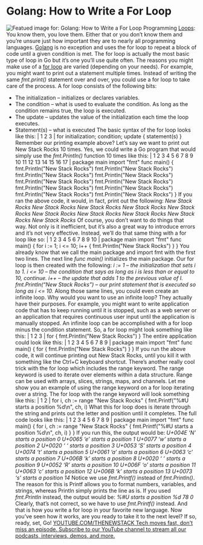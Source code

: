 # Golang: How to Write a For Loop
![Featued image for: Golang: How to Write a For Loop](https://cdn.thenewstack.io/media/2022/05/57bb2a1f-golang.png)
Programming
[Loops](https://thenewstack.io/how-to-use-loops-in-python/): You know them, you love them. Either that or you don’t know them and you’re unsure just how important they are to nearly all programming languages. [Golang](https://thenewstack.io/golang-co-creator-rob-pike-what-go-got-right-and-wrong/) is no exception and uses the for loop to repeat a block of code until a given condition is met. The for loop is actually the most basic type of loop in Go but it’s one you’ll use quite often.
The reasons you might make use of a
[for loop](https://thenewstack.io/golang-1-22-redefines-the-for-loop-for-easier-concurrency/) are varied (depending on your needs). For example, you might want to print out a statement multiple times. Instead of writing the same *fmt.print()* statement over and over, you could use a for loop to take care of the process.
A for loop consists of the following bits:
- The initialization – initializes or declares variables.
- The condition – what is used to evaluate the condition. As long as the condition remains true, the loop is executed.
- The update – updates the value of the initialization each time the loop executes.
- Statement(s) – what is executed
The basic syntax of the for loop looks like this:
|
1
2
3
|
for initialization; condition; update {
statement(s)
}
Remember our printing example above? Let’s say we want to print out New Stack Rocks 10 times. Yes, we could write a Go program that would simply use the
*fmt.Println()* function 10 times like this:
|
1
2
3
4
5
6
7
8
9
10
11
12
13
14
15
16
17
|
package main
import "fmt"
func main() {
fmt.Println("New Stack Rocks")
fmt.Println("New Stack Rocks")
fmt.Println("New Stack Rocks")
fmt.Println("New Stack Rocks")
fmt.Println("New Stack Rocks")
fmt.Println("New Stack Rocks")
fmt.Println("New Stack Rocks")
fmt.Println("New Stack Rocks")
fmt.Println("New Stack Rocks")
fmt.Println("New Stack Rocks")
}
If you ran the above code, it would, in fact, print out the following:
*New Stack Rocks*
*New Stack Rocks*
*New Stack Rocks*
*New Stack Rocks*
*New Stack Rocks*
*New Stack Rocks*
*New Stack Rocks*
*New Stack Rocks*
*New Stack Rocks*
*New Stack Rocks*
Of course, you don’t want to do things that way. Not only is it inefficient, but it’s also a great way to introduce errors and it’s not very effective. Instead, we’ll do that same thing with a for loop like so:
|
1
2
3
4
5
6
7
8
9
10
|
package main
import "fmt"
func main() {
for i := 1; i <= 10; i++ {
fmt.Println("New Stack Rocks")
}
}
You already know that we call the main package and import fmt with the first two lines. The next line
*func main()* initializes the main package. Our for loop is then created with the following: *i := 1 – the initialization that sets i to 1.* *i <= 10 – the condition that says as long as i is less than or equal to 10, continue.* *i++ – the update that adds 1 to the previous value of I.* *fmt.Println(“New Stack Rocks”) – our print statement that is executed so long as i <= 10.*
Along those same lines, you could even create an infinite loop. Why would you want to use an infinite loop? They actually have their purposes. For example, you might want to write application code that has to keep running until it is stopped, such as a web server or an application that requires continuous user input until the application is manually stopped.
An infinite loop can be accomplished with a for loop minus the condition statement. So, a for loop might look something like this:
|
1
2
3
|
for {
fmt.Println("New Stack Rocks")
}
The entire application could look like this:
|
1
2
3
4
5
6
7
8
9
|
package main
import "fmt"
func main() {
for {
fmt.Println("New Stack Rocks")
}
}
If you run the above code, it will continue printing out New Stack Rocks, until you kill it with something like the Ctrl+C keyboard shortcut.
There’s another really cool trick with the for loop which includes the range keyword. The range keyword is used to iterate over elements within a data structure. Range can be used with arrays, slices, strings, maps, and channels. Let me show you an example of using the range keyword on a for loop iterating over a string.
The for loop with the range keyword will look something like this:
|
1
2
|
for i, ch := range "New Stack Rocks" {
fmt.Printf("%#U starts a position %d\n", ch, i)
What this for loop does is iterate through the string and prints out the letter and position until it completes. The full code looks like this:
|
1
2
3
4
5
6
7
8
9
|
package main
import "fmt"
func main() {
for i, ch := range "New Stack Rocks" {
fmt.Printf("%#U starts a position %d\n", ch, i)
}
}
If you run this, the output would be:
*U+004E ‘N’ starts a position 0*
*U+0065 ‘e’ starts a position 1*
*U+0077 ‘w’ starts a position 2*
*U+0020 ‘ ‘ starts a position 3*
*U+0053 ‘S’ starts a position 4*
*U+0074 ‘t’ starts a position 5*
*U+0061 ‘a’ starts a position 6*
*U+0063 ‘c’ starts a position 7*
*U+006B ‘k’ starts a position 8*
*U+0020 ‘ ‘ starts a position 9*
*U+0052 ‘R’ starts a position 10*
*U+006F ‘o’ starts a position 11*
*U+0063 ‘c’ starts a position 12*
*U+006B ‘k’ starts a position 13*
*U+0073 ‘s’ starts a position 14*
Notice we use
*fmt.Printf()* instead of *fmt.Println()*. The reason for this is Printf allows you to format numbers, variables, and strings, whereas Println simply prints the line as is. If you used *fmt.Println* instead, the output would be: *%#U starts a position %d 78 0*
Clearly, that’s not correct, so we have to use
*fmt.Printf()* instead.
And that is how you write a for loop in your favorite new language. Now you’ve seen how it works, are you ready to take it to the next level? If so, ready, set, Go!
[
YOUTUBE.COM/THENEWSTACK
Tech moves fast, don't miss an episode. Subscribe to our YouTube
channel to stream all our podcasts, interviews, demos, and more.
](https://youtube.com/thenewstack?sub_confirmation=1)